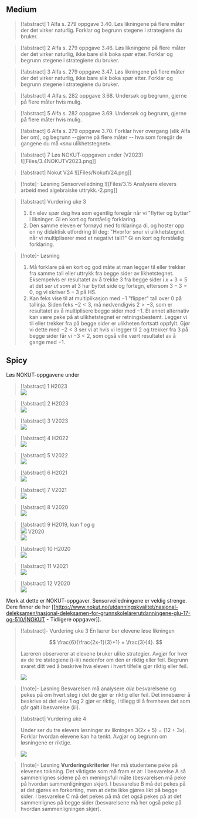
## Medium

> [!abstract] 1
> Alfa s. 279 oppgave 3.40. Løs likningene på flere måter der det virker naturlig. Forklar og begrunn stegene i strategiene du bruker.


> [!abstract] 2
> Alfa s. 279 oppgave 3.46. Løs likningene på flere måter der det virker naturlig, ikke bare slik boka spør etter. Forklar og begrunn stegene i strategiene du bruker.


> [!abstract] 3
> Alfa s. 279 oppgave 3.47. Løs likningene på flere måter der det virker naturlig, ikke bare slik boka spør etter. Forklar og begrunn stegene i strategiene du bruker.

> [!abstract] 4
> Alfa s. 282 oppgave 3.68. Undersøk og begrunn, gjerne på flere måter hvis mulig.


> [!abstract] 5
> Alfa s. 282 oppgave 3.69. Undersøk og begrunn, gjerne på flere måter hvis mulig.


> [!abstract] 6 
> Alfa s. 279 oppgave 3.70.  Forklar hver overgang (slik Alfa ber om), og begrunn --gjerne på flere måter -- hva som foregår de gangene du må «snu ulikhetstegnet».


> [!abstract] 7
> Løs NOKUT-oppgaven under (V2023) <br> ![[Files/3.4NOKUTV2023.png]]




> [!abstract] Nokut V24
> ![[Files/NokutV24.png]]


> [!note]- Løsning 
> Sensorveiledning
> ![[Files/3.15 Analysere elevers arbeid med algebraiske uttrykk.-2.png]]



> [!abstract] Vurdering uke 3
> 1. En elev spør deg hva som egentlig foregår når vi "flytter og bytter" i likninger. Gi en kort og forståelig forklaring.
> 2. Den samme eleven er fornøyd med forklaringa di, og hoster opp en ny didaktisk utfordring til deg: "Hvorfor snur vi ulikhetstegnet når vi multipliserer med et negativt tall?" Gi en kort og forståelig forklaring.


> [!note]- Løsning 
> 1. Må forklare på en kort og god måte at man legger til eller trekker fra samme tall eller uttrykk fra begge sider av likhetstegnet. Eksempelvis er resultatet av å trekke $3$ fra begge sider i $x+3=5$ at det _ser ut som_ at $3$ har byttet side og fortegn, ettersom $3-3=0$, og vi skriver $5-3$ på HS.
> 2. Kan feks vise til at multiplikasjon med $-1$ "flipper" tall over $0$ på tallinja. Siden feks $-2<3$, må nødvendigvis $2>-3$, som er resultatet av å multiplisere begge sider med $-1$. Et annet alternativ kan være peke på at ulikhetstegnet er retningsbestemt. Legger vi til eller trekker fra på begge sider er ulikheten fortsatt oppfylt. Gjør vi dette med $-2 < 3$ ser vi at hvis vi legger til 2 og trekker fra 3 på begge sider får vi $-3 < 2$, som også ville vært resultatet av å gange med $-1$.


## Spicy

Løs NOKUT-oppgavene under

> [!abstract] 1
> H2023 <br>![](https://raw.githubusercontent.com/Andremartiny/MA-173/main/img/likn/elevsvar1.png)


> [!abstract] 2
> H2023 <br>![](https://raw.githubusercontent.com/Andremartiny/MA-173/main/img/likn/elevsvar2.png)

 
 > [!abstract] 3
 > V2023<br>![](https://raw.githubusercontent.com/Andremartiny/MA-173/main/img/likn/elevsvar3.png)

 
 > [!abstract] 4
 > H2022<br>![](https://raw.githubusercontent.com/Andremartiny/MA-173/main/img/likn/elevsvar4.png)



> [!abstract] 5
> V2022 <br>![](https://raw.githubusercontent.com/Andremartiny/MA-173/main/img/likn/elevsvar5.png)



> [!abstract] 6
> H2021 <br>![](https://raw.githubusercontent.com/Andremartiny/MA-173/main/img/likn/elevsvar7.png)


> [!abstract] 7
> V2021 <br>![](https://raw.githubusercontent.com/Andremartiny/MA-173/main/img/likn/elevsvar8.png)

 
 > [!abstract] 8
 > V2020 <br>![](https://raw.githubusercontent.com/Andremartiny/MA-173/main/img/likn/elevsvar9.png)


> [!abstract] 9
> H2019, kun f og g <br>![](https://raw.githubusercontent.com/Andremartiny/MA-173/main/img/likn/elevsvar10.png)
 V2020 <br>![](https://raw.githubusercontent.com/Andremartiny/MA-173/main/img/likn/V2020.png)

 
 > [!abstract] 10
 > H2020 <br>![](https://raw.githubusercontent.com/Andremartiny/MA-173/main/img/likn/H2020.png)

 
 > [!abstract] 11
 > V2021 <br>![](https://raw.githubusercontent.com/Andremartiny/MA-173/main/img/likn/V2021.png)


> [!abstract] 12
> V2020 <br>![](https://raw.githubusercontent.com/Andremartiny/MA-173/main/img/likn/V2020%20(2).png)




Merk at dette er NOKUT-oppgaver. Sensorveiledningene er veldig strenge. Dere finner de her [[https://www.nokut.no/utdanningskvalitet/nasjonal-deleksamen/nasjonal-deleksamen-for-grunnskolelarerutdanningene-glu-17-og-510/|NOKUT - Tidligere oppgaver]].





> [!abstract]- Vurdering uke 3 
> En lærer ber elevene løse likningen
> 
> $$
> \frac{6}{\frac{2x-1}{3}+1} = \frac{3}{4}.
> $$
> 
> Læreren observerer at elevene bruker ulike strategier. Avgjør for hver av de tre stategiene i)-iii) nedenfor om den er riktig eller feil. Begrunn svaret ditt ved å beskrive hva eleven i hvert tilfelle gjør riktig eller feil.
> 
> ![](https://raw.githubusercontent.com/Andremartiny/MA-173/main/img/2023-03-24-15-05-43.png)


> [!note]- Løsning 
> Besvarelsen må analysere _alle_ besvarelsene og pekes på om hvert steg i det de gjør er riktig eller feil. Det innebærer å beskrive at det elev 1 og 2 gjør er riktig, i tillegg til å fremheve det som går galt i besvarelse (iii).






> [!abstract] Vurdering uke 4
> 
> Under ser du tre elevers løsninger av likningen $3(2x+5)=(12+3x)$. Forklar hvordan elevene kan ha tenkt. Avgjør og begrunn om løsningene er riktige.
> 
> ![](https://raw.githubusercontent.com/Andremartiny/MA-173/main/img/2023-03-24-15-19-12.png)


> [!note]- Løsning 
> **Vurderingskriterier**
> Her må studentene peke på elevenes tolkning.
> Det viktigste som må fram er at:
> I besvarelse A så sammenlignes sidene på en meningsfull måte (besvarelsen må peke på hvordan sammenligningen skjer).
> I besvarelse B må det pekes på at det gjøres en forkorting, men at dette ikke gjøres likt på begge sider.
> I besvarelse C må det pekes på må det også pekes på at det sammenlignes på begge sider (besvarelsene må her også peke på hvordan sammenligningen skjer).
> 
